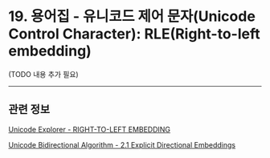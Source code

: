 # 19. 용어집 - 유니코드 제어 문자(Unicode Control Character): RLE(Right-to-left embedding)

(TODO 내용 추가 필요)

***

## 관련 정보

[Unicode Explorer - RIGHT-TO-LEFT EMBEDDING](https://unicode-explorer.com/c/202B)

[Unicode Bidirectional Algorithm - 2.1 Explicit Directional Embeddings](https://www.unicode.org/reports/tr9/#Explicit_Directional_Embeddings)